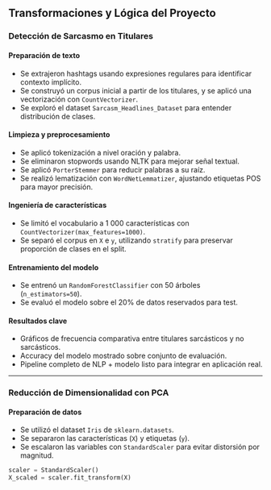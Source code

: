 ## Transformaciones y Lógica del Proyecto

### Detección de Sarcasmo en Titulares

#### Preparación de texto

- Se extrajeron hashtags usando expresiones regulares para identificar contexto implícito.
- Se construyó un corpus inicial a partir de los titulares, y se aplicó una vectorización con `CountVectorizer`.
- Se exploró el dataset `Sarcasm_Headlines_Dataset` para entender distribución de clases.

#### Limpieza y preprocesamiento

- Se aplicó tokenización a nivel oración y palabra.
- Se eliminaron stopwords usando NLTK para mejorar señal textual.
- Se aplicó `PorterStemmer` para reducir palabras a su raíz.
- Se realizó lematización con `WordNetLemmatizer`, ajustando etiquetas POS para mayor precisión.

#### Ingeniería de características

- Se limitó el vocabulario a 1 000 características con `CountVectorizer(max_features=1000)`.
- Se separó el corpus en `X` e `y`, utilizando `stratify` para preservar proporción de clases en el split.

#### Entrenamiento del modelo

- Se entrenó un `RandomForestClassifier` con 50 árboles (`n_estimators=50`).
- Se evaluó el modelo sobre el 20% de datos reservados para test.

#### Resultados clave

- Gráficos de frecuencia comparativa entre titulares sarcásticos y no sarcásticos.
- Accuracy del modelo mostrado sobre conjunto de evaluación.
- Pipeline completo de NLP + modelo listo para integrar en aplicación real.

---

### Reducción de Dimensionalidad con PCA

#### Preparación de datos

- Se utilizó el dataset `Iris` de `sklearn.datasets`.
- Se separaron las características (`X`) y etiquetas (`y`).
- Se escalaron las variables con `StandardScaler` para evitar distorsión por magnitud.

```python
scaler = StandardScaler()
X_scaled = scaler.fit_transform(X)